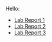 Hello:
* [Lab Report 1](https://jt-ucsd.github.io/cse15l-lab-reports/lab-report-1-week-2.html)
* [Lab Report 2](https://jt-ucsd.github.io/cse15l-lab-report-2/lab-report-2-week-4.html)
* [Lab Report 3](https://jt-ucsd.github.io/cse15l-lab-report-3/)
